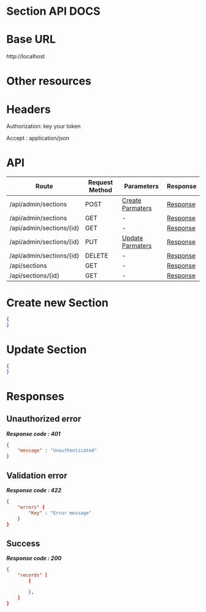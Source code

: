 # Section API DOCS

# Base URL
http://localhost

# Other resources 

 
# Headers

Authorization: key your token

Accept : application/json

# API 

| Route                        | Request Method | Parameters | Response  |
| -----------                  | -----------    |----------- |---------- |
| /api/admin/sections            | POST           |  [Create Parmaters](#Create)|[Response](#Response)|
| /api/admin/sections | GET           |-|  [Response](#Response)         |
|/api/admin/sections/{id}         | GET           |  - |  [Response](#Response)         |
|/api/admin/sections/{id}        |PUT           |  [Update Parmaters](#Update)|[Response](#Response)     |
|/api/admin/sections/{id}        |DELETE           |  -|[Response](#Response)| 
|/api/sections        |GET           |-| [Response](#Response)|
|/api/sections/{id}        |GET           |-|[Response](#Response)|


# <a name="Create"> </a> Create new Section 

```json
{
} 
```

# <a name="Update"> </a> Update Section

```json
{
} 
```
# <a name="Response"> </a> Responses 

## Unauthorized error

__*Response code : 401*__
```json 
{
    "message" : "Unauthenticated"
}
```

## Validation error 
__*Response code : 422*__

```json 
{
    "errors" {
        "Key" : "Error message"
    }
}
```
## Success  
__*Response code : 200*__
```json 
{
    "records" [
        {

        },
    ]
}
```
